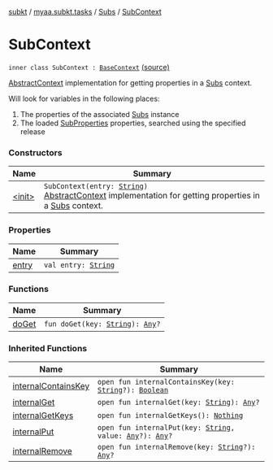 [subkt](../../../index.md) / [myaa.subkt.tasks](../../index.md) / [Subs](../index.md) / [SubContext](./index.md)

# SubContext

`inner class SubContext : `[`BaseContext`](../../-base-context/index.md) [(source)](https://github.com/Myaamori/SubKt/blob/0.1.7/src/main/kotlin/myaa/subkt/tasks/plugin.kt#L410)

[AbstractContext](https://velocity.apache.org/engine/2.2/apidocs/org/apache/velocity/context/AbstractContext.html) implementation for getting properties in a [Subs](../index.md) context.

Will look for variables in the following places:

1. The properties of the associated [Subs](../index.md) instance
2. The loaded [SubProperties](../../-sub-properties/index.md) properties, searched using the specified release

### Constructors

| Name | Summary |
|---|---|
| [&lt;init&gt;](-init-.md) | `SubContext(entry: `[`String`](https://kotlinlang.org/api/latest/jvm/stdlib/kotlin/-string/index.html)`)`<br>[AbstractContext](https://velocity.apache.org/engine/2.2/apidocs/org/apache/velocity/context/AbstractContext.html) implementation for getting properties in a [Subs](../index.md) context. |

### Properties

| Name | Summary |
|---|---|
| [entry](entry.md) | `val entry: `[`String`](https://kotlinlang.org/api/latest/jvm/stdlib/kotlin/-string/index.html) |

### Functions

| Name | Summary |
|---|---|
| [doGet](do-get.md) | `fun doGet(key: `[`String`](https://kotlinlang.org/api/latest/jvm/stdlib/kotlin/-string/index.html)`): `[`Any`](https://kotlinlang.org/api/latest/jvm/stdlib/kotlin/-any/index.html)`?` |

### Inherited Functions

| Name | Summary |
|---|---|
| [internalContainsKey](../../-base-context/internal-contains-key.md) | `open fun internalContainsKey(key: `[`String`](https://kotlinlang.org/api/latest/jvm/stdlib/kotlin/-string/index.html)`?): `[`Boolean`](https://kotlinlang.org/api/latest/jvm/stdlib/kotlin/-boolean/index.html) |
| [internalGet](../../-base-context/internal-get.md) | `open fun internalGet(key: `[`String`](https://kotlinlang.org/api/latest/jvm/stdlib/kotlin/-string/index.html)`): `[`Any`](https://kotlinlang.org/api/latest/jvm/stdlib/kotlin/-any/index.html)`?` |
| [internalGetKeys](../../-base-context/internal-get-keys.md) | `open fun internalGetKeys(): `[`Nothing`](https://kotlinlang.org/api/latest/jvm/stdlib/kotlin/-nothing/index.html) |
| [internalPut](../../-base-context/internal-put.md) | `open fun internalPut(key: `[`String`](https://kotlinlang.org/api/latest/jvm/stdlib/kotlin/-string/index.html)`, value: `[`Any`](https://kotlinlang.org/api/latest/jvm/stdlib/kotlin/-any/index.html)`?): `[`Any`](https://kotlinlang.org/api/latest/jvm/stdlib/kotlin/-any/index.html)`?` |
| [internalRemove](../../-base-context/internal-remove.md) | `open fun internalRemove(key: `[`String`](https://kotlinlang.org/api/latest/jvm/stdlib/kotlin/-string/index.html)`?): `[`Any`](https://kotlinlang.org/api/latest/jvm/stdlib/kotlin/-any/index.html)`?` |
